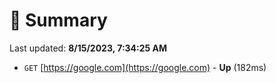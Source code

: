 # 📖 Summary
Last updated: **8/15/2023, 7:34:25 AM**

- `GET` [https://google.com](https://google.com) - **Up** (182ms)
